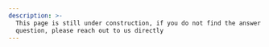 ```yaml
---
description: >-
  This page is still under construction, if you do not find the answer to your
  question, please reach out to us directly
---
```


